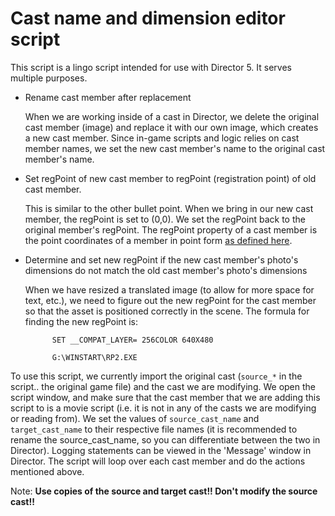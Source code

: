 # Cast name and dimension editor script

This script is a lingo script intended for use with Director 5. It serves multiple purposes.

- Rename cast member after replacement

  When we are working inside of a cast in Director, we delete the original cast member (image) and replace it with our own image, which creates a new cast member. Since in-game scripts and logic relies on cast member names, we set the new cast member's name to the original cast member's name.

- Set regPoint of new cast member to regPoint (registration point) of old cast member.

  This is similar to the other bullet point. When we bring in our new cast member, the regPoint is set to (0,0). We set the regPoint back to the original member's regPoint. The regPoint property of a cast member is the point coordinates of a member in point form [as defined here](https://help.adobe.com/archive/en_US/director/UsingScripting/director_reference.pdf).

- Determine and set new regPoint if the new cast member's photo's dimensions do not match the old cast member's photo's dimensions

  When we have resized a translated image (to allow for more space for text, etc.), we need to figure out the new regPoint for the cast member so that the asset is positioned correctly in the scene. The formula for finding the new regPoint is:
  ```
        SET __COMPAT_LAYER= 256COLOR 640X480

        G:\WINSTART\RP2.EXE
    ```
To use this script, we currently import the original cast (```source_*``` in the script.. the original game file) and the cast we are modifying. We open the script window, and make sure that the cast member that we are adding this script to is a movie script (i.e. it is not in any of the casts we are modifying or reading from). We set the values of ```source_cast_name``` and ```target_cast_name``` to their respective file names (it is recommended to rename the source_cast_name, so you can differentiate between the two in Director). Logging statements can be viewed in the 'Message' window in Director. The script will loop over each cast member and do the actions mentioned above.

Note: **Use copies of the source and target cast!! Don't modify the source cast!!**
  
